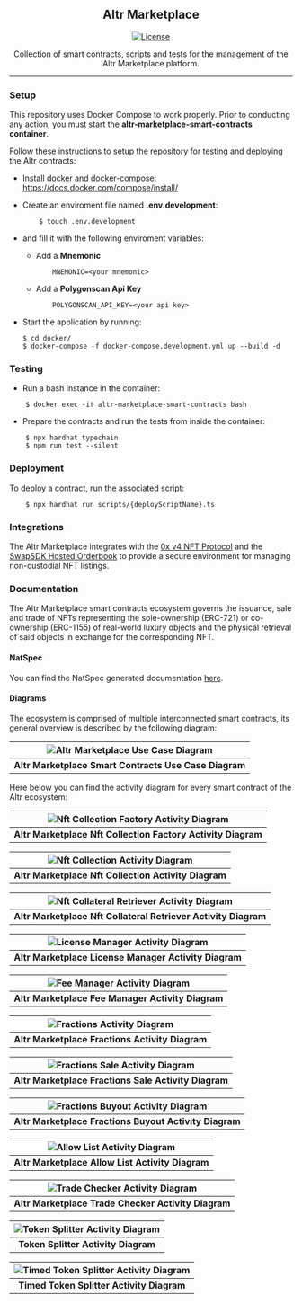 <h2 align="center">Altr Marketplace</h3>

<div align="center">

[![License](https://img.shields.io/badge/license-MIT-blue.svg)](/LICENSE)

</div>

<p align="center"> Collection of smart contracts, scripts and tests for the management of the Altr Marketplace platform.
    <br> 
</p>

---

### Setup

This repository uses Docker Compose to work properly.
Prior to conducting any action, you must start the **altr-marketplace-smart-contracts container**.

Follow these instructions to setup the repository for testing and deploying the Altr contracts:

- Install docker and docker-compose:
  https://docs.docker.com/compose/install/

- Create an enviroment file named **.env.development**:

  ```
      $ touch .env.development
  ```

- and fill it with the following enviroment variables:

  - Add a **Mnemonic**

    ```
        MNEMONIC=<your mnemonic>
    ```

  - Add a **Polygonscan Api Key**

    ```
        POLYGONSCAN_API_KEY=<your api key>
    ```

- Start the application by running:

  ```
  $ cd docker/
  $ docker-compose -f docker-compose.development.yml up --build -d
  ```

### Testing

- Run a bash instance in the container:

```
    $ docker exec -it altr-marketplace-smart-contracts bash
```

- Prepare the contracts and run the tests from inside the container:

```
    $ npx hardhat typechain
    $ npm run test --silent
```

### Deployment

To deploy a contract, run the associated script:

```
    $ npx hardhat run scripts/{deployScriptName}.ts
```

### Integrations

The Altr Marketplace integrates with the [0x v4 NFT Protocol](https://docs.0x.org/nft-support/docs/introduction) and the [SwapSDK Hosted Orderbook](https://docs.swapsdk.xyz/) to provide a secure environment for managing non-custodial NFT listings.

### Documentation

The Altr Marketplace smart contracts ecosystem governs the issuance, sale and trade of NFTs representing the sole-ownership (ERC-721) or co-ownership (ERC-1155) of real-world luxury objects
and the physical retrieval of said objects in exchange for the corresponding NFT.

#### NatSpec

You can find the NatSpec generated documentation [here](docs/index.md).

#### Diagrams

The ecosystem is comprised of multiple interconnected smart contracts, its general overview is described by the following diagram:

| ![Altr Marketplace Use Case Diagram](https://storage.lucidao.com/51d374ec-06bd-4bc4-b296-40513052fbe0-bucket/lcd-marketplace-diagrams/use-case-diagram-v2.jpg) |
| :------------------------------------------------------------------------------------------------------------------------------------------------------------: |
|                                                    <b>Altr Marketplace Smart Contracts Use Case Diagram</b>                                                    |

Here below you can find the activity diagram for every smart contract of the Altr ecosystem:

| ![Nft Collection Factory Activity Diagram](https://storage.lucidao.com/51d374ec-06bd-4bc4-b296-40513052fbe0-bucket/lcd-marketplace-diagrams/nft-collection-factory-activity-diagram-v2.jpg) |
| :-----------------------------------------------------------------------------------------------------------------------------------------------------------------------------------------: |
|                                                               <b>Altr Marketplace Nft Collection Factory Activity Diagram</b>                                                               |

| ![Nft Collection Activity Diagram](https://storage.lucidao.com/51d374ec-06bd-4bc4-b296-40513052fbe0-bucket/lcd-marketplace-diagrams/nft-collection-activity-diagram-v2.jpg) |
| :-------------------------------------------------------------------------------------------------------------------------------------------------------------------------: |
|                                                           <b>Altr Marketplace Nft Collection Activity Diagram</b>                                                           |

| ![Nft Collateral Retriever Activity Diagram](https://storage.lucidao.com/51d374ec-06bd-4bc4-b296-40513052fbe0-bucket/lcd-marketplace-diagrams/collateral-retriever-activity-diagram-v2.jpg) |
| :-----------------------------------------------------------------------------------------------------------------------------------------------------------------------------------------: |
|                                                              <b>Altr Marketplace Nft Collateral Retriever Activity Diagram</b>                                                              |

| ![License Manager Activity Diagram](https://storage.lucidao.com/51d374ec-06bd-4bc4-b296-40513052fbe0-bucket/lcd-marketplace-diagrams/license-manager-activity-diagram-v2.jpg) |
| :---------------------------------------------------------------------------------------------------------------------------------------------------------------------------: |
|                                                           <b>Altr Marketplace License Manager Activity Diagram</b>                                                            |

| ![Fee Manager Activity Diagram](https://storage.lucidao.com/51d374ec-06bd-4bc4-b296-40513052fbe0-bucket/lcd-marketplace-diagrams/fee-manager-activity-diagram-v2.jpg) |
| :-------------------------------------------------------------------------------------------------------------------------------------------------------------------: |
|                                                         <b>Altr Marketplace Fee Manager Activity Diagram</b>                                                          |

| ![Fractions Activity Diagram](https://storage.lucidao.com/51d374ec-06bd-4bc4-b296-40513052fbe0-bucket/lcd-marketplace-diagrams/fractions-activity-diagram.jpg) |
| :------------------------------------------------------------------------------------------------------------------------------------------------------------: |
|                                                       <b>Altr Marketplace Fractions Activity Diagram</b>                                                       |

| ![Fractions Sale Activity Diagram](https://storage.lucidao.com/51d374ec-06bd-4bc4-b296-40513052fbe0-bucket/lcd-marketplace-diagrams/fractions-sale-activity-diagram.jpg) |
| :----------------------------------------------------------------------------------------------------------------------------------------------------------------------: |
|                                                         <b>Altr Marketplace Fractions Sale Activity Diagram</b>                                                          |

| ![Fractions Buyout Activity Diagram](https://storage.lucidao.com/51d374ec-06bd-4bc4-b296-40513052fbe0-bucket/lcd-marketplace-diagrams/fractions-buyout-activity-diagram.jpg) |
| :--------------------------------------------------------------------------------------------------------------------------------------------------------------------------: |
|                                                          <b>Altr Marketplace Fractions Buyout Activity Diagram</b>                                                           |

| ![Allow List Activity Diagram](https://storage.lucidao.com/51d374ec-06bd-4bc4-b296-40513052fbe0-bucket/lcd-marketplace-diagrams/allow-list-activity-diagram.jpg) |
| :--------------------------------------------------------------------------------------------------------------------------------------------------------------: |
|                                                       <b>Altr Marketplace Allow List Activity Diagram</b>                                                        |

| ![Trade Checker Activity Diagram](https://storage.lucidao.com/51d374ec-06bd-4bc4-b296-40513052fbe0-bucket/lcd-marketplace-diagrams/trade-checker-activity-diagram.jpg) |
| :--------------------------------------------------------------------------------------------------------------------------------------------------------------------: |
|                                                         <b>Altr Marketplace Trade Checker Activity Diagram</b>                                                         |

| ![Token Splitter Activity Diagram](https://storage.lucidao.com/51d374ec-06bd-4bc4-b296-40513052fbe0-bucket/lcd-marketplace-diagrams/token-splitter-activity-diagram.jpg) |
| :----------------------------------------------------------------------------------------------------------------------------------------------------------------------: |
|                                                                  <b>Token Splitter Activity Diagram</b>                                                                  |

| ![Timed Token Splitter Activity Diagram](https://storage.lucidao.com/51d374ec-06bd-4bc4-b296-40513052fbe0-bucket/lcd-marketplace-diagrams/timed-token-splitter-activity-diagram.jpg) |
| :----------------------------------------------------------------------------------------------------------------------------------------------------------------------------------: |
|                                                                     <b>Timed Token Splitter Activity Diagram</b>                                                                     |
